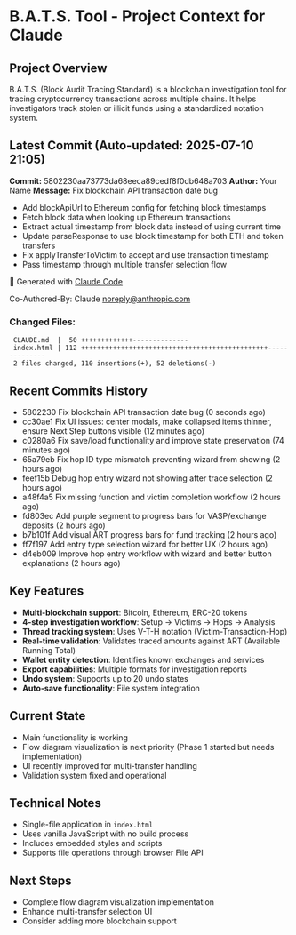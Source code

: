 # B.A.T.S. Tool - Project Context for Claude

## Project Overview
B.A.T.S. (Block Audit Tracing Standard) is a blockchain investigation tool for tracing cryptocurrency transactions across multiple chains. It helps investigators track stolen or illicit funds using a standardized notation system.

## Latest Commit (Auto-updated: 2025-07-10 21:05)

**Commit:** 5802230aa73773da68eeca89cedf8f0db648a703
**Author:** Your Name
**Message:** Fix blockchain API transaction date bug

- Add blockApiUrl to Ethereum config for fetching block timestamps
- Fetch block data when looking up Ethereum transactions
- Extract actual timestamp from block data instead of using current time
- Update parseResponse to use block timestamp for both ETH and token transfers
- Fix applyTransferToVictim to accept and use transaction timestamp
- Pass timestamp through multiple transfer selection flow

🤖 Generated with [Claude Code](https://claude.ai/code)

Co-Authored-By: Claude <noreply@anthropic.com>

### Changed Files:
```
 CLAUDE.md  |  50 +++++++++++++--------------
 index.html | 112 +++++++++++++++++++++++++++++++++++++++++++++++--------------
 2 files changed, 110 insertions(+), 52 deletions(-)
```

## Recent Commits History

- 5802230 Fix blockchain API transaction date bug (0 seconds ago)
- cc30ae1 Fix UI issues: center modals, make collapsed items thinner, ensure Next Step buttons visible (12 minutes ago)
- c0280a6 Fix save/load functionality and improve state preservation (74 minutes ago)
- 65a79eb Fix hop ID type mismatch preventing wizard from showing (2 hours ago)
- feef15b Debug hop entry wizard not showing after trace selection (2 hours ago)
- a48f4a5 Fix missing function and victim completion workflow (2 hours ago)
- fd803ec Add purple segment to progress bars for VASP/exchange deposits (2 hours ago)
- b7b101f Add visual ART progress bars for fund tracking (2 hours ago)
- ff7f197 Add entry type selection wizard for better UX (2 hours ago)
- d4eb009 Improve hop entry workflow with wizard and better button explanations (2 hours ago)

## Key Features
- **Multi-blockchain support**: Bitcoin, Ethereum, ERC-20 tokens
- **4-step investigation workflow**: Setup → Victims → Hops → Analysis
- **Thread tracking system**: Uses V-T-H notation (Victim-Transaction-Hop)
- **Real-time validation**: Validates traced amounts against ART (Available Running Total)
- **Wallet entity detection**: Identifies known exchanges and services
- **Export capabilities**: Multiple formats for investigation reports
- **Undo system**: Supports up to 20 undo states
- **Auto-save functionality**: File system integration

## Current State
- Main functionality is working
- Flow diagram visualization is next priority (Phase 1 started but needs implementation)
- UI recently improved for multi-transfer handling
- Validation system fixed and operational

## Technical Notes
- Single-file application in `index.html`
- Uses vanilla JavaScript with no build process
- Includes embedded styles and scripts
- Supports file operations through browser File API

## Next Steps
- Complete flow diagram visualization implementation
- Enhance multi-transfer selection UI
- Consider adding more blockchain support
